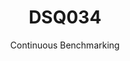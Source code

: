 ---
layout: docu
title: DSQ034
subtitle: Continuous Benchmarking
selected: TPC-DS
expanded: Benchmarking
benchmark: /individual_results/DSQ034.html
---